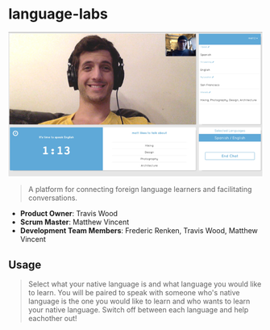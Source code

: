# language-labs
<p align="center">
  <img src="/screenshots/LanguageLabs.UsePic.jpg?raw=true"/>
</p>


> A platform for connecting foreign language learners and facilitating conversations. 


  - __Product Owner__: Travis Wood
  - __Scrum Master__: Matthew Vincent
  - __Development Team Members__: Frederic Renken, Travis Wood, Matthew Vincent
  
  
## Usage

> Select what your native language is and what language you would like to learn. You will be paired to speak with someone who's native language is the one you would like to learn and who wants to learn your native language. Switch off between each language and help eachother out!
